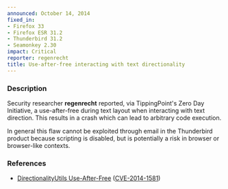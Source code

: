 ```yaml
---
announced: October 14, 2014
fixed_in:
- Firefox 33
- Firefox ESR 31.2
- Thunderbird 31.2
- Seamonkey 2.30
impact: Critical
reporter: regenrecht
title: Use-after-free interacting with text directionality
---
```


<h3>Description</h3>

<p>Security researcher <strong>regenrecht</strong> reported, via TippingPoint's
Zero Day Initiative, a use-after-free during text layout when interacting with
text direction. This results in a crash which can lead to arbitrary code
execution. 
</p>

<p class="note">In general this flaw cannot be exploited through email in the
Thunderbird product because scripting is disabled, but is potentially a risk in
browser or browser-like contexts.</p>

<h3>References</h3>

<ul>
  <li><a href="https://bugzilla.mozilla.org/show_bug.cgi?id=1068218">
       DirectionalityUtils Use-After-Free</a> (<a href="http://cve.mitre.org/cgi-bin/cvename.cgi?name=CVE-2014-1581" class="ex-ref">CVE-2014-1581</a>)</li>
</ul>



